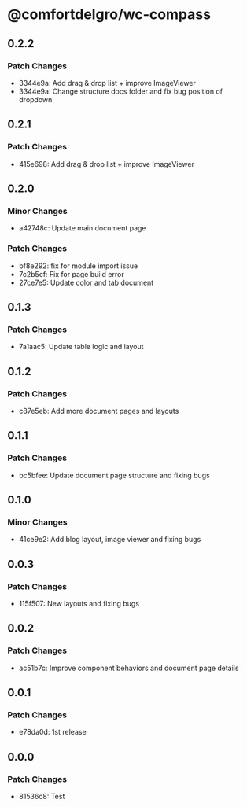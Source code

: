 # @comfortdelgro/wc-compass

## 0.2.2

### Patch Changes

- 3344e9a: Add drag & drop list + improve ImageViewer
- 3344e9a: Change structure docs folder and fix bug position of dropdown

## 0.2.1

### Patch Changes

- 415e698: Add drag & drop list + improve ImageViewer

## 0.2.0

### Minor Changes

- a42748c: Update main document page

### Patch Changes

- bf8e292: fix for module import issue
- 7c2b5cf: Fix for page build error
- 27ce7e5: Update color and tab document

## 0.1.3

### Patch Changes

- 7a1aac5: Update table logic and layout

## 0.1.2

### Patch Changes

- c87e5eb: Add more document pages and layouts

## 0.1.1

### Patch Changes

- bc5bfee: Update document page structure and fixing bugs

## 0.1.0

### Minor Changes

- 41ce9e2: Add blog layout, image viewer and fixing bugs

## 0.0.3

### Patch Changes

- 115f507: New layouts and fixing bugs

## 0.0.2

### Patch Changes

- ac51b7c: Improve component behaviors and document page details

## 0.0.1

### Patch Changes

- e78da0d: 1st release

## 0.0.0

### Patch Changes

- 81536c8: Test
